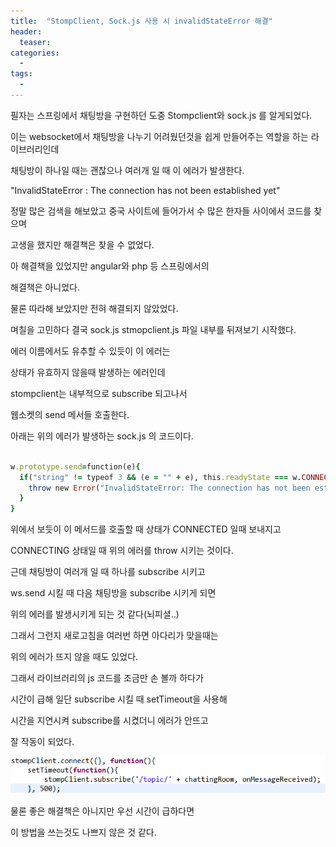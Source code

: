 ```yaml
---
title:  "StompClient, Sock.js 사용 시 invalidStateError 해결"
header:
  teaser: 
categories: 
  - 
tags:
  -
---
```


필자는 스프링에서 채팅방을 구현하던 도중 Stompclient와 sock.js 를 알게되었다.

이는 websocket에서 채팅방을 나누기 어려웠던것을 쉽게 만들어주는 역할을 하는 라이브러리인데

채팅방이 하나일 때는 괜찮으나 여러개 일 때 이 에러가 발생한다.

"InvalidStateError : The connection has not been established yet"

정말 많은 검색을 해보았고 중국 사이트에 들어가서 수 많은 한자들 사이에서 코드를 찾으며

고생을 했지만 해결책은 찾을 수 없었다.

아 해결책을 있었지만 angular와 php 등 스프링에서의

해결책은 아니었다.

물론 따라해 보았지만 전혀 해결되지 않았었다.

며칠을 고민하다 결국 sock.js stmopclient.js 파일 내부를 뒤져보기 시작했다.

에러 이름에서도 유추할 수 있듯이 이 에러는

상태가 유효하지 않을때 발생하는 에러인데

stompclient는 내부적으로 subscribe 되고나서

웹소켓의 send 메서들 호출한다.

아래는 위의 에러가 발생하는 sock.js 의 코드이다.

```ruby

w.prototype.send=function(e){
  if("string" != typeof 3 && (e = "" + e), this.readyState === w.CONNECTING) {
    throw new Error("InvalidStateError: The connection has not been established yet")
  }
}

```

위에서 보듯이 이 메서드를 호출할 때 상태가 CONNECTED 일때 보내지고

CONNECTING 상태일 때 위의 에러를 throw 시키는 것이다.

근데 채팅방이 여러개 일 때 하나를 subscribe 시키고 

ws.send 시킬 때 다음 채팅방을 subscribe 시키게 되면

위의 에러를 발생시키게 되는 것 같다(뇌피셜..)

그래서 그런지 새로고침을 여러번 하면 아다리가 맞을때는 

위의 에러가 뜨지 않을 때도 있었다.

그래서 라이브러리의 js 코드를 조금만 손 볼까 하다가

시간이 급해 일단 subscribe 시킬 때 setTimeout을 사용해

시간을 지연시켜 subscribe를 시켰더니 에러가 안뜨고

잘 작동이 되었다.

<img src="/assets/img/20200927/subscirbe.png">

물론 좋은 해결책은 아니지만 우선 시간이 급하다면

이 방법을 쓰는것도 나쁘지 않은 것 같다.